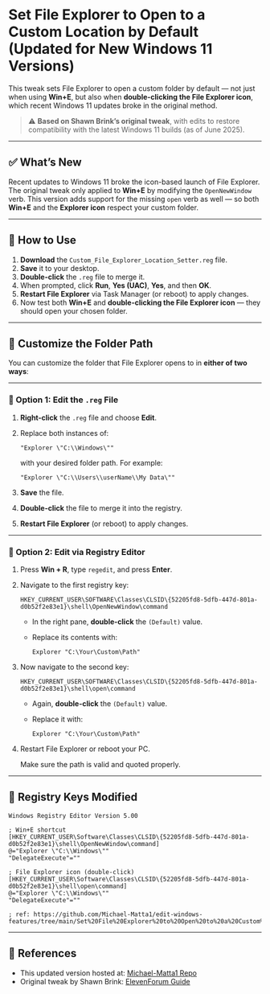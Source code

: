 # Set File Explorer to Open to a Custom Location by Default (Updated for New Windows 11 Versions)

This tweak sets File Explorer to open a custom folder by default — not just when using **Win+E**, but also when **double-clicking the File Explorer icon**, which recent Windows 11 updates broke in the original method.

> ⚠️ **Based on Shawn Brink’s original tweak**, with edits to restore compatibility with the latest Windows 11 builds (as of June 2025).

---

## ✅ What’s New

Recent updates to Windows 11 broke the icon-based launch of File Explorer. The original tweak only applied to **Win+E** by modifying the `OpenNewWindow` verb.
This version adds support for the missing `open` verb as well — so both **Win+E** and the **Explorer icon** respect your custom folder.

---

## 📄 How to Use

1. **Download** the `Custom_File_Explorer_Location_Setter.reg` file.
2. **Save** it to your desktop.
3. **Double-click** the `.reg` file to merge it.
4. When prompted, click **Run**, **Yes (UAC)**, **Yes**, and then **OK**.
5. **Restart File Explorer** via Task Manager (or reboot) to apply changes.
6. Now test both **Win+E** and **double-clicking the File Explorer icon** — they should open your chosen folder.

---


## 📝 Customize the Folder Path

You can customize the folder that File Explorer opens to in **either of two ways**:

---

### 🔹 Option 1: Edit the `.reg` File

1. **Right-click** the `.reg` file and choose **Edit**.
2. Replace both instances of:

   ```reg
   "Explorer \"C:\\Windows\""
   ```

   with your desired folder path. For example:

   ```reg
   "Explorer \"C:\\Users\\userName\\My Data\""
   ```
3. **Save** the file.
4. **Double-click** the file to merge it into the registry.
5. **Restart File Explorer** (or reboot) to apply changes.

---

### 🔹 Option 2: Edit via Registry Editor 

1. Press **Win + R**, type `regedit`, and press **Enter**.

2. Navigate to the first registry key:

   ```
   HKEY_CURRENT_USER\SOFTWARE\Classes\CLSID\{52205fd8-5dfb-447d-801a-d0b52f2e83e1}\shell\OpenNewWindow\command
   ```

   * In the right pane, **double-click** the `(Default)` value.
   * Replace its contents with:

     ```
     Explorer "C:\Your\Custom\Path"
     ```

3. Now navigate to the second key:

   ```
   HKEY_CURRENT_USER\SOFTWARE\Classes\CLSID\{52205fd8-5dfb-447d-801a-d0b52f2e83e1}\shell\open\command
   ```

   * Again, **double-click** the `(Default)` value.
   * Replace it with:

     ```
     Explorer "C:\Your\Custom\Path"
     ```


4. Restart File Explorer or reboot your PC.



   Make sure the path is valid and quoted properly.


---

## 🔧 Registry Keys Modified

```reg
Windows Registry Editor Version 5.00

; Win+E shortcut
[HKEY_CURRENT_USER\Software\Classes\CLSID\{52205fd8-5dfb-447d-801a-d0b52f2e83e1}\shell\OpenNewWindow\command]
@="Explorer \"C:\\Windows\""
"DelegateExecute"=""

; File Explorer icon (double-click)
[HKEY_CURRENT_USER\Software\Classes\CLSID\{52205fd8-5dfb-447d-801a-d0b52f2e83e1}\shell\open\command]
@="Explorer \"C:\\Windows\""
"DelegateExecute"=""

; ref: https://github.com/Michael-Matta1/edit-windows-features/tree/main/Set%20File%20Explorer%20to%20Open%20to%20a%20Custom%20Location 
```

---

## 🔗 References

* This updated version hosted at: [Michael-Matta1 Repo](https://github.com/Michael-Matta1/edit-windows-features/tree/main/Set%20File%20Explorer%20to%20Open%20to%20a%20Custom%20Location)
* Original tweak by Shawn Brink: [ElevenForum Guide](https://www.elevenforum.com/t/change-folder-to-open-file-explorer-to-by-default-in-windows-11.675/)


